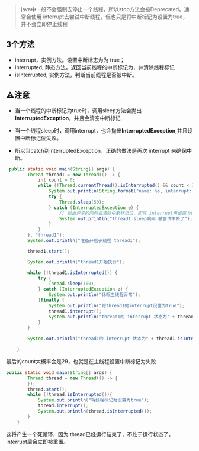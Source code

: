> java中一般不会强制去停止一个线程，所以stop方法会被Deprecated。通常会使用 interrupt去尝试中断线程，但也只是将中断标记为设置为true，并不会立即停止线程

## 3个方法

* interrupt，实例方法。设置中断标志为为 true；
* interrupted, 静态方法。返回当前线程的中断标记为，并清除线程标记
* isInterrupted, 实例方法，判断当前线程是否被中断。

## ⚠️注意

* 当一个线程的中断标记为true时，调用sleep方法会抛出 **InterruptedException**，并且会清空中断标记

* 当一个线程sleep时，调用interrupt，也会抛出**InterruptedException**,并且设置中断标记位失败。
* 所以当catch到InterruptedException，正确的做法是再次 interrupt 来确保中断。

```java
 public static void main(String[] args) {
        Thread thread1 = new Thread(() -> {
            int count = 0;
            while (!Thread.currentThread().isInterrupted() && count < 30) {
                System.out.println(String.format("name: %s, interrupt: %s, %s", Thread.currentThread().getName(), Thread.currentThread().isInterrupted(), count++));
                try {
                    Thread.sleep(50);
                } catch (InterruptedException e) {
                    // 抛出异常的同时会清除中断标记位，即将 interrupt再设置为false
                    System.out.println("thread1 sleep期间 被尝试中断了");
                }
            }
        }, "thread1");
        System.out.println("准备开启子线程 thread1");

        thread1.start();

        System.out.println("thread1开始执行");

        while (!thread1.isInterrupted()) {
            try {
                Thread.sleep(100);
            } catch (InterruptedException e) {
                System.out.println("休眠主线程异常");
            }finally {
                System.out.println("将thread1的interrupt设置为true");
                thread1.interrupt();
                System.out.println("thread1的 interrupt 状态为" + thread1.isInterrupted());
            }
        }
        
        System.out.println("thread1的 interrupt 状态为" + thread1.isInterrupted());

    }
```

最后的count大概率会是29，也就是在主线程设置中断标记为失败

```java
public static void main(String[] args) {
        Thread thread = new Thread(() -> {
        });
        thread.start();
        while (!thread.isInterrupted()){
            System.out.println("将线程标记为设置为true");
            thread.interrupt();
            System.out.println(thread.isInterrupted());
        }
    } 
```

这将产生一个死循环，因为 thread已经运行结束了，不处于运行状态了，interrupt后会立即被重置。

